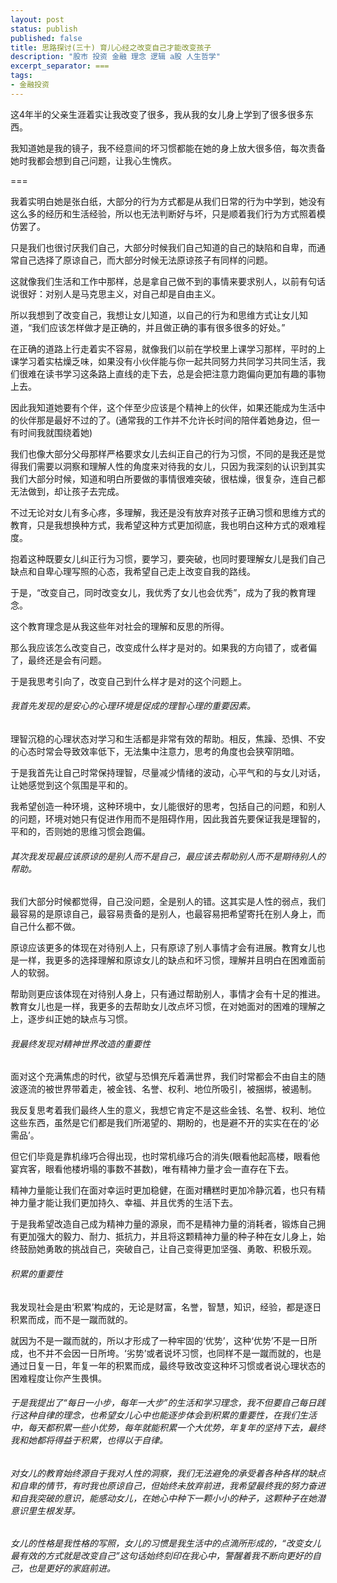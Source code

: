 ```yaml
---
layout: post
status: publish
published: false
title: 思路探讨(三十) 育儿心经之改变自己才能改变孩子
description: "股市 投资 金融 理念 逻辑 a股 人生哲学"
excerpt_separator: ===
tags:
- 金融投资
---
```



这4年半的父亲生涯着实让我改变了很多，我从我的女儿身上学到了很多很多东西。

我知道她是我的镜子，我不经意间的坏习惯都能在她的身上放大很多倍，每次责备她时我都会想到自己问题，让我心生愧疚。

===

我着实明白她是张白纸，大部分的行为方式都是从我们日常的行为中学到，她没有这么多的经历和生活经验，所以也无法判断好与坏，只是顺着我们行为方式照着模仿罢了。

只是我们也很讨厌我们自己，大部分时候我们自己知道的自己的缺陷和自卑，而通常自己选择了原谅自己，而大部分时候无法原谅孩子有同样的问题。

这就像我们生活和工作中那样，总是拿自己做不到的事情来要求别人，以前有句话说很好：对别人是马克思主义，对自己却是自由主义。

所以我想到了改变自己，我想让女儿知道，以自己的行为和思维方式让女儿知道，“我们应该怎样做才是正确的，并且做正确的事有很多很多的好处。”

在正确的道路上行走着实不容易，就像我们以前在学校里上课学习那样，平时的上课学习着实枯燥乏味，如果没有小伙伴能与你一起共同努力共同学习共同生活，我们很难在读书学习这条路上直线的走下去，总是会把注意力跑偏向更加有趣的事物上去。

因此我知道她要有个伴，这个伴至少应该是个精神上的伙伴，如果还能成为生活中的伙伴那是最好不过的了。(通常我的工作并不允许长时间的陪伴着她身边，但一有时间我就围绕着她)

我们也像大部分父母那样严格要求女儿去纠正自己的行为习惯，不同的是我还是觉得我们需要以洞察和理解人性的角度来对待我的女儿，只因为我深刻的认识到其实我们大部分时候，知道和明白所要做的事情很难突破，很枯燥，很复杂，连自己都无法做到，却让孩子去完成。

不过无论对女儿有多心疼，多理解，我还是没有放弃对孩子正确习惯和思维方式的教育，只是我想换种方式，我希望这种方式更加彻底，我也明白这种方式的艰难程度。

抱着这种既要女儿纠正行为习惯，要学习，要突破，也同时要理解女儿是我们自己缺点和自卑心理写照的心态，我希望自己走上改变自我的路线。

于是，“改变自己，同时改变女儿，我优秀了女儿也会优秀”，成为了我的教育理念。

这个教育理念是从我这些年对社会的理解和反思的所得。

那么我应该怎么改变自己，改变成什么样才是对的。如果我的方向错了，或者偏了，最终还是会有问题。

于是我思考引向了，改变自己到什么样才是对的这个问题上。

###### 我首先发现的是安心的心理环境是促成的理智心理的重要因素。

理智沉稳的心理状态对学习和生活都是非常有效的帮助。相反，焦躁、恐惧、不安的心态时常会导致效率低下，无法集中注意力，思考的角度也会狭窄阴暗。

于是我首先让自己时常保持理智，尽量减少情绪的波动，心平气和的与女儿对话，让她感觉到这个氛围是平和的。

我希望创造一种环境，这种环境中，女儿能很好的思考，包括自己的问题，和别人的问题，环境对她只有促进作用而不是阻碍作用，因此我首先要保证我是理智的，平和的，否则她的思维习惯会跑偏。

###### 其次我发现最应该原谅的是别人而不是自己，最应该去帮助别人而不是期待别人的帮助。

我们大部分时候都觉得，自己没问题，全是别人的错。这其实是人性的弱点，我们最容易的是原谅自己，最容易责备的是别人，也最容易把希望寄托在别人身上，而自己什么都不做。

原谅应该更多的体现在对待别人上，只有原谅了别人事情才会有进展。教育女儿也是一样，我更多的选择理解和原谅女儿的缺点和坏习惯，理解并且明白在困难面前人的软弱。

帮助则更应该体现在对待别人身上，只有通过帮助别人，事情才会有十足的推进。教育女儿也是一样，我更多的去帮助女儿改点坏习惯，在对她面对的困难的理解之上，逐步纠正她的缺点与习惯。

###### 我最终发现对精神世界改造的重要性

面对这个充满焦虑的时代，欲望与恐惧充斥着满世界，我们时常都会不由自主的随波逐流的被世界带着走，被金钱、名誉、权利、地位所吸引，被捆绑，被遏制。

我反复思考着我们最终人生的意义，我想它肯定不是这些金钱、名誉、权利、地位这些东西，虽然是它们都是我们所渴望的、期盼的，也是避不开的实实在在的‘必需品’。

但它们毕竟是靠机缘巧合得出现，也时常机缘巧合的消失(眼看他起高楼，眼看他宴宾客，眼看他楼坍塌的事数不甚数)，唯有精神力量才会一直存在下去。

精神力量能让我们在面对幸运时更加稳健，在面对糟糕时更加冷静沉着，也只有精神力量才能让我们更加持久、幸福、并且优秀的生活下去。

于是我希望改造自己成为精神力量的源泉，而不是精神力量的消耗者，锻炼自己拥有更加强大的毅力、耐力、抵抗力，并且将这颗精神力量的种子种在女儿身上，始终鼓励她勇敢的挑战自己，突破自己，让自己变得更加坚强、勇敢、积极乐观。

###### 积累的重要性

我发现社会是由‘积累’构成的，无论是财富，名誉，智慧，知识，经验，都是逐日积累而成，而不是一蹴而就的。

就因为不是一蹴而就的，所以才形成了一种牢固的‘优势’，这种‘优势’不是一日所成，也不并不会因一日所垮。‘劣势’或者说坏习惯，也同样不是一蹴而就的，也是通过日复一日，年复一年的积累而成，最终导致改变这种坏习惯或者说心理状态的困难程度让你产生畏惧。

###### 于是我提出了“每日一小步，每年一大步”的生活和学习理念，我不但要自己每日践行这种自律的理念，也希望女儿心中也能逐步体会到积累的重要性，在我们生活中，每天都积累一些小优势，每年就能积累一个大优势，年复年的坚持下去，最终我和她都将得益于积累，也得以于自律。

###### 对女儿的教育始终源自于我对人性的洞察，我们无法避免的承受着各种各样的缺点和自卑的情节，有时我也原谅自己，但始终未放弃前进，我希望最终我的努力奋进和自我突破的意识，能感动女儿，在她心中种下一颗小小的种子，这颗种子在她潜意识里生根发芽。

###### 女儿的性格是我性格的写照，女儿的习惯是我生活中的点滴所形成的，“改变女儿最有效的方式就是改变自己”这句话始终刻印在我心中，警醒着我不断向更好的自己，也是更好的家庭前进。


